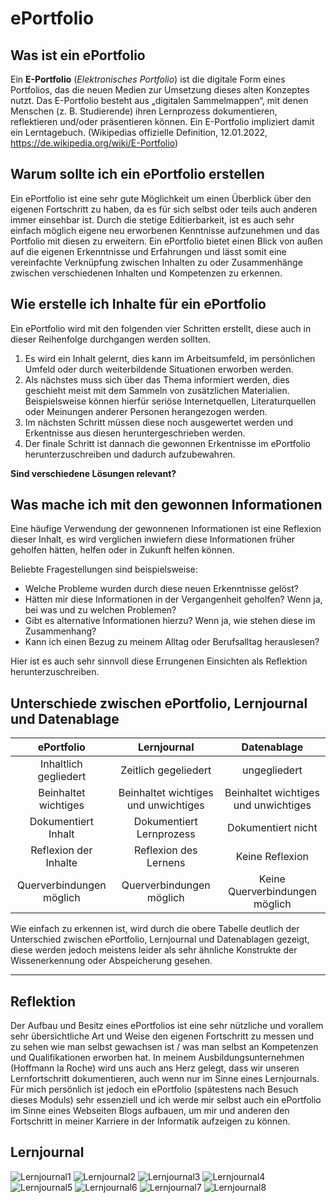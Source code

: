 # ePortfolio

## Was ist ein ePortfolio
Ein **E-Portfolio** (_Elektronisches Portfolio_) ist die digitale Form eines Portfolios, das die neuen Medien zur Umsetzung dieses alten Konzeptes nutzt. Das E-Portfolio besteht aus „digitalen Sammelmappen“, mit denen Menschen (z. B. Studierende) ihren Lernprozess dokumentieren, reflektieren und/oder präsentieren können. Ein E-Portfolio impliziert damit ein Lerntagebuch. (Wikipedias offizielle Definition, 12.01.2022, https://de.wikipedia.org/wiki/E-Portfolio)

## Warum sollte ich ein ePortfolio erstellen
Ein ePortfolio ist eine sehr gute Möglichkeit um einen Überblick über den eigenen Fortschritt zu haben, da es für sich selbst oder teils auch anderen immer einsehbar ist.
Durch die stetige Editierbarkeit, ist es auch sehr einfach möglich eigene neu erworbenen Kenntnisse aufzunehmen und das Portfolio mit diesen zu erweitern.
Ein ePortfolio bietet einen Blick von außen auf die eigenen Erkenntnisse und Erfahrungen und lässt somit eine vereinfachte Verknüpfung zwischen Inhalten zu oder Zusammenhänge zwischen verschiedenen Inhalten und Kompetenzen zu erkennen.

## Wie erstelle ich Inhalte für ein ePortfolio
Ein ePortfolio wird mit den folgenden vier Schritten erstellt, diese auch in dieser Reihenfolge durchgangen werden sollten.
1. Es wird ein Inhalt gelernt, dies kann im Arbeitsumfeld, im persönlichen Umfeld oder durch weiterbildende Situationen erworben werden.
2. Als nächstes muss sich über das Thema informiert werden, dies geschieht meist mit dem Sammeln von zusätzlichen Materialien. Beispielsweise können hierfür seriöse Internetquellen, Literaturquellen oder Meinungen anderer Personen herangezogen werden. 
3. Im nächsten Schritt müssen diese noch ausgewertet werden und Erkentnisse aus diesen heruntergeschrieben werden.
4. Der finale Schritt ist dannach die gewonnen Erkentnisse im ePortfolio herunterzuschreiben und dadurch aufzubewahren.

**Sind verschiedene Lösungen relevant?**

## Was mache ich mit den gewonnen Informationen
Eine häufige Verwendung der gewonnenen Informationen ist eine Reflexion dieser Inhalt, es wird verglichen inwiefern diese Informationen früher geholfen hätten, helfen oder in Zukunft helfen können.

Beliebte Fragestellungen sind beispielsweise: 

 - Welche Probleme wurden durch diese neuen Erkenntnisse gelöst?
 - Hätten mir diese Informationen in der Vergangenheit geholfen? Wenn ja, bei was und zu welchen Problemen?
 - Gibt es alternative Informationen hierzu? Wenn ja, wie stehen diese im Zusammenhang?
 - Kann ich einen Bezug zu meinem Alltag oder Berufsalltag herauslesen?

Hier ist es auch sehr sinnvoll diese Errungenen Einsichten als Reflektion herunterzuschreiben.

## Unterschiede zwischen ePortfolio, Lernjournal und Datenablage
| ePortfolio | Lernjournal | Datenablage  |
| :-: | :-: | :-: |
| Inhaltlich gegliedert | Zeitlich gegeliedert | ungegliedert |
| Beinhaltet wichtiges | Beinhaltet wichtiges und unwichtiges     | Beinhaltet wichtiges und unwichtiges |
| Dokumentiert Inhalt | Dokumentiert Lernprozess |    Dokumentiert nicht |
| Reflexion der Inhalte | Reflexion des Lernens      |    Keine Reflexion |
| Querverbindungen möglich | Querverbindungen möglich      |    Keine Querverbindungen möglich |

Wie einfach zu erkennen ist, wird durch die obere Tabelle deutlich der Unterschied zwischen ePortfolio, Lernjournal und Datenablagen gezeigt, diese werden jedoch meistens leider als sehr ähnliche Konstrukte der Wissenerkennung oder Abspeicherung gesehen.
***
## Reflektion
Der Aufbau und Besitz eines ePortfolios ist eine sehr nützliche und vorallem sehr übersichtliche Art und Weise den eigenen Fortschritt zu messen und zu sehen wie man selbst gewachsen ist / was man selbst an Kompetenzen und Qualifikationen erworben hat.
In meinem Ausbildungsunternehmen (Hoffmann la Roche) wird uns auch ans Herz gelegt, dass wir unseren Lernfortschritt dokumentieren, auch wenn nur im Sinne eines Lernjournals.
Für mich persönlich ist jedoch ein ePortfolio (spätestens nach Besuch dieses Moduls) sehr essenziell und ich werde mir selbst auch ein ePortfolio im Sinne eines Webseiten Blogs aufbauen, um mir und anderen den Fortschritt in meiner Karriere in der Informatik aufzeigen zu können.  

## Lernjournal
![Lernjournal1](./Lernjournal-Felix-1.png)
![Lernjournal2](./Lernjournal-Felix-2.png)
![Lernjournal3](./Lernjournal-Felix-3.png)
![Lernjournal4](./Lernjournal-Felix-4.png)
![Lernjournal5](./Lernjournal-Felix-5.png)
![Lernjournal6](./Lernjournal-Felix-6.png)
![Lernjournal7](./Lernjournal-Felix-7.png)
![Lernjournal8](./Lernjournal-Felix-8.png)
 
